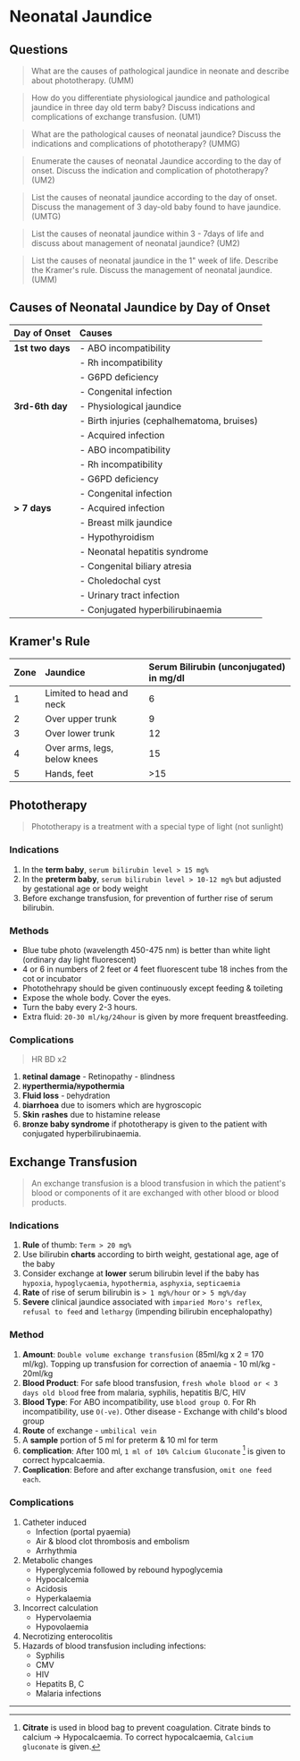 # Neonatal Jaundice

## Questions

> What are the causes of pathological jaundice in neonate and describe about phototherapy. (UMM)

> How do you differentiate physiological jaundice and pathological jaundice in three day old term baby? Discuss indications and complications of exchange transfusion. (UM1)

> What are the pathological causes of neonatal jaundice? Discuss the indications and complications of phototherapy? (UMMG)

> Enumerate the causes of neonatal Jaundice according to the day of onset. Discuss the indication and complication of phototherapy? (UM2)

> List the causes of neonatal jaundice according to the day of onset. Discuss the management of 3 day-old baby found to have jaundice. (UMTG)

> List the causes of neonatal jaundice within 3 - 7days of life and discuss about management of neonatal jaundice? (UM2)

> List the causes of neonatal jaundice in the 1" week of life. Describe the Kramer's rule. Discuss the management of neonatal jaundice. (UMM)

## Causes of Neonatal Jaundice by Day of Onset

| Day of Onset     | Causes                                     |
| :--------------- | :----------------------------------------- |
| **1st two days** | - ABO incompatibility                      |
|                  | - Rh incompatibility                       |
|                  | - G6PD deficiency                          |
|                  | - Congenital infection                     |
| **3rd-6th day**  | - Physiological jaundice                   |
|                  | - Birth injuries (cephalhematoma, bruises) |
|                  | - Acquired infection                       |
|                  | - ABO incompatibility                      |
|                  | - Rh incompatibility                       |
|                  | - G6PD deficiency                          |
|                  | - Congenital infection                     |
| **> 7 days**     | - Acquired infection                       |
|                  | - Breast milk jaundice                     |
|                  | - Hypothyroidism                           |
|                  | - Neonatal hepatitis syndrome              |
|                  | - Congenital biliary atresia               |
|                  | - Choledochal cyst                         |
|                  | - Urinary tract infection                  |
|                  | - Conjugated hyperbilirubinaemia           |

## Kramer's Rule

| Zone | Jaundice                     | Serum Bilirubin (unconjugated) in mg/dl |
| :--- | :--------------------------- | :-------------------------------------- |
| 1    | Limited to head and neck     | 6                                       |
| 2    | Over upper trunk             | 9                                       |
| 3    | Over lower trunk             | 12                                      |
| 4    | Over arms, legs, below knees | 15                                      |
| 5    | Hands, feet                  | >15                                     |

## Phototherapy

> Phototherapy is a treatment with a special type of light (not sunlight)

### Indications

1. In the **term baby**, `serum bilirubin level > 15 mg%`
2. In the **preterm baby**, `serum bilirubin level > 10-12 mg%` but adjusted by gestational age or body weight
3. Before exchange transfusion, for prevention of further rise of serum bilirubin.

### Methods

- Blue tube photo (wavelength 450-475 nm) is better than white light (ordinary day light fluorescent)
- 4 or 6 in numbers of 2 feet or 4 feet fluorescent tube 18 inches from the cot or incubator
- Photothehrapy should be given continuously except feeding & toileting
- Expose the whole body. Cover the eyes.
- Turn the baby every 2-3 hours.
- Extra fluid: `20-30 ml/kg/24hour` is given by more frequent breastfeeding.

### Complications

> HR BD x2

1. **`R`etinal damage** - Retinopathy - `B`lindness
1. **`H`yperthermia/`H`ypothermia**
1. **Fluid loss** - `D`ehydration
1. **`D`iarrhoea** due to isomers which are hygroscopic
1. **Skin `r`ashes** due to histamine release
1. **`B`ronze baby syndrome** if phototherapy is given to the patient with conjugated hyperbilirubinaemia.

## Exchange Transfusion

> An exchange transfusion is a blood transfusion in which the patient's blood or components of it are exchanged with other blood or blood products.

### Indications

1. **Rule** of thumb: `Term > 20 mg%`
2. Use bilirubin **charts** according to birth weight, gestational age, age of the baby
3. Consider exchange at **lower** serum bilirubin level if the baby has `hypoxia`, `hypoglycaemia`, `hypothermia`, `asphyxia`, `septicaemia`
4. **Rate** of rise of serum bilirubin is `> 1 mg%/hour` or `> 5 mg%/day`
5. **Severe** clinical jaundice associated with `imparied Moro's reflex`, `refusal to feed` and `lethargy` (impending bilirubin encephalopathy)

### Method

1. **Amount**: `Double volume exchange transfusion` (85ml/kg x 2 = 170 ml/kg). Topping up transfusion for correction of anaemia - 10 ml/kg - 20ml/kg
2. **Blood Product**: For safe blood transfusion, `fresh whole blood or < 3 days old blood` free from malaria, syphilis, hepatitis B/C, HIV
3. **Blood Type**: For ABO incompatibility, use `blood group O`. For Rh incompatibility, use `O(-ve)`. Other disease - Exchange with child's blood group
4. **Route** of exchange - `umbilical vein`
5. A **sample** portion of 5 ml for preterm & 10 ml for term
6. **`C`omplication**: After 100 ml, `1 ml of 10% Calcium Gluconate` [^1] is given to correct hypcalcaemia.
7. **C`om`plication**: Before and after exchange transfusion, `omit one feed each`.

[^1]: **Citrate** is used in blood bag to prevent coagulation. Citrate binds to calcium → Hypocalcaemia. To correct hypocalcaemia, `Calcium gluconate` is given.

### Complications

1. Catheter induced
   - Infection (portal pyaemia)
   - Air & blood clot thrombosis and embolism
   - Arrhythmia
2. Metabolic changes
   - Hyperglycemia followed by rebound hypoglycemia
   - Hypocalcemia
   - Acidosis
   - Hyperkalaemia
3. Incorrect calculation
   - Hypervolaemia
   - Hypovolaemia
4. Necrotizing enterocolitis
5. Hazards of blood transfusion including infections:
   - Syphilis
   - CMV
   - HIV
   - Hepatits B, C
   - Malaria infections

---
